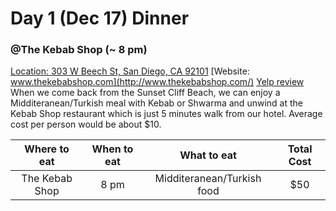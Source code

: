 # Day 1 (Dec 17) Dinner
### @The Kebab Shop (~ 8 pm)
[Location: 303 W Beech St, San Diego, CA 92101](https://www.google.com/maps/place/The+Kebab+Shop/@32.7207552,-117.1657503,17z/data=!4m13!1m7!3m6!1s0x80d954af0d55564f:0xbc040aa405509fd8!2s1546+2nd+Ave,+San+Diego,+CA+92101!3b1!8m2!3d32.721432!4d-117.163241!3m4!1s0x0:0x4454297748a7d945!8m2!3d32.7207206!4d-117.1657797)
[Website: www.thekebabshop.com](http://www.thekebabshop.com/)
[Yelp review](https://www.yelp.com/biz/the-kebab-shop-san-diego-4?osq=The+Kebab+Shop)
	When we come back from the Sunset Cliff Beach, we can enjoy a Midditeranean/Turkish meal with Kebab or Shwarma and unwind at the Kebab Shop restaurant which is just 5 minutes walk from our hotel. Average cost per person would be about $10.

|Where to eat  |When to eat|What to eat                |Total Cost|
|:------------:|:---------:|:-------------------------:|:--------:|
|The Kebab Shop|8 pm       | Midditeranean/Turkish food|$50       |
